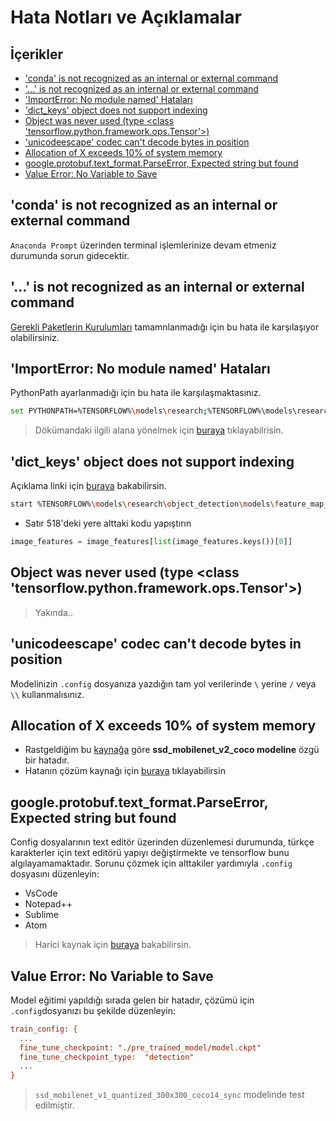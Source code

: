 # Hata Notları ve Açıklamalar <!-- omit in toc -->

## İçerikler <!-- omit in toc -->

- ['conda' is not recognized as an internal or external command](#conda-is-not-recognized-as-an-internal-or-external-command)
- ['...' is not recognized as an internal or external command](#is-not-recognized-as-an-internal-or-external-command)
- ['ImportError: No module named' Hataları](#importerror-no-module-named-hatalar%C4%B1)
- ['dict_keys' object does not support indexing](#dictkeys-object-does-not-support-indexing)
- [Object was never used (type <class 'tensorflow.python.framework.ops.Tensor'>)](#object-was-never-used-type-class-tensorflowpythonframeworkopstensor)
- ['unicodeescape' codec can't decode bytes in position](#unicodeescape-codec-cant-decode-bytes-in-position)
- [Allocation of X exceeds 10% of system memory](#allocation-of-x-exceeds-10-of-system-memory)
- [google.protobuf.text_format.ParseError, Expected string but found](#googleprotobuftextformatparseerror-expected-string-but-found)
- [Value Error: No Variable to Save](#value-error-no-variable-to-save)

## 'conda' is not recognized as an internal or external command

`Anaconda Prompt` üzerinden terminal işlemlerinize devam etmeniz durumunda sorun gidecektir.

## '...' is not recognized as an internal or external command

[Gerekli Paketlerin Kurulumları](#gerekli-paketlerin-kurulumlar%C4%B1) tamamnlanmadığı için bu hata ile karşılaşıyor olabilirsiniz.

## 'ImportError: No module named' Hataları

PythonPath ayarlanmadığı için bu hata ile karşılaşmaktasınız.

```sh
set PYTHONPATH=%TENSORFLOW%\models\research;%TENSORFLOW%\models\research\slim;%TENSORFLOW%\models\research\object_detection
```

> Dökümandaki ilgili alana yönelmek için [buraya](#gerekli-ortam-de%C4%9Fi%C5%9Fkenlerinin-tan%C4%B1mlanmas%C4%B1) tıklayabilrisin.

## 'dict_keys' object does not support indexing

Açıklama linki için [buraya](https://github.com/tensorflow/models/pull/6044/files) bakabilirsin.

```sh
start %TENSORFLOW%\models\research\object_detection\models\feature_map_generators.py
```

- Satır 518'deki yere alttaki kodu yapıştırın

```py
image_features = image_features[list(image_features.keys())[0]]
```

## Object was never used (type <class 'tensorflow.python.framework.ops.Tensor'>)

> Yakında..

## 'unicodeescape' codec can't decode bytes in position

Modelinizin `.config` dosyanıza yazdığın tam yol verilerinde `\` yerine `/` veya `\\` kullanmalısınız.

## Allocation of X exceeds 10% of system memory

- Rastgeldiğim bu [kaynağa](https://github.com/tensorflow/tensorflow/issues/18736#issuecomment-385976699) göre **ssd_mobilenet_v2_coco modeline** özgü bir hatadır.
- Hatanın çözüm kaynağı için [buraya](https://github.com/tensorflow/tensorflow/issues/18736#issuecomment-388709455) tıklayabilirsin

<div class="page"/>

## google.protobuf.text_format.ParseError, Expected string but found

Config dosyalarının text editör üzerinden düzenlemesi durumunda, türkçe karakterler için text editörü yapıyı değiştirmekte ve tensorflow bunu algılayamamaktadır. Sorunu çözmek için alttakiler yardımıyla `.config` dosyasını düzenleyin:

- VsCode
- Notepad++
- Sublime
- Atom

> Harici kaynak için [buraya](https://github.com/tensorflow/models/issues/1897#issuecomment-313879598) bakabilirsin.

## Value Error: No Variable to Save

Model eğitimi yapıldığı sırada gelen bir hatadır, çözümü için `.config`dosyanızı bu şekilde düzenleyin:

```cfg
train_config: {
  ...
  fine_tune_checkpoint: "./pre_trained_model/model.ckpt"
  fine_tune_checkpoint_type:  "detection"
  ...
}
```

> `ssd_mobilenet_v1_quantized_300x300_coco14_sync` modelinde test edilmiştir.
